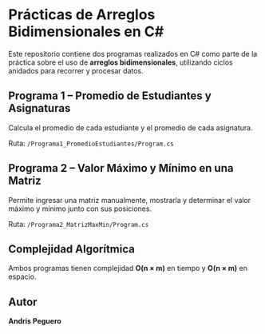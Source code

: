 # Prácticas de Arreglos Bidimensionales en C#

Este repositorio contiene dos programas realizados en C# como parte de la práctica sobre el uso de **arreglos bidimensionales**, utilizando ciclos anidados para recorrer y procesar datos.

##  Programa 1 – Promedio de Estudiantes y Asignaturas

Calcula el promedio de cada estudiante y el promedio de cada asignatura.

 Ruta: `/Programa1_PromedioEstudiantes/Program.cs`

##  Programa 2 – Valor Máximo y Mínimo en una Matriz

Permite ingresar una matriz manualmente, mostrarla y determinar el valor máximo y mínimo junto con sus posiciones.

 Ruta: `/Programa2_MatrizMaxMin/Program.cs`

##  Complejidad Algorítmica
Ambos programas tienen complejidad **O(n × m)** en tiempo y **O(n × m)** en espacio.

##  Autor
**Andris Peguero**
